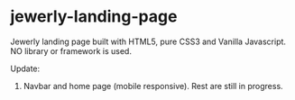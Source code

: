 # jewerly-landing-page
Jewerly landing page built with HTML5, pure CSS3 and Vanilla Javascript. NO library or framework is used.

Update:
1) Navbar and home page (mobile responsive). Rest are still in progress.
